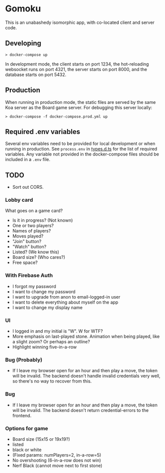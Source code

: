# Gomoku

This is an unabashedy isomorphic app, with co-located client and server code.

## Developing

```
> docker-compose up
```

In development mode, the client starts on port 1234, the hot-reloading websocket runs on port 4321, the server starts on port 8000, and the database starts on port 5432.

## Production

When running in production mode, the static files are served by the same Koa server as the Board game server. For debugging this server locally:

```
> docker-compose -f docker-compose.prod.yml up
```

## Required .env variables

Several env variables need to be provided for local development or when running in production. See `process.env` in [types.d.ts](types.d.ts) for the list of required variables. Any variable not provided in the docker-compose files should be included in a `.env` file.

## TODO

- Sort out CORS.

### Lobby card

What goes on a game card?

- Is it in progress? (Not known)
- One or two players?
- Names of players?
- Moves played?
- "Join" button?
- "Watch" button?
- Listed? (We know this)
- Board size? (Who cares?)
- Free space?

### With Firebase Auth

- I forgot my password
- I want to change my password
- I want to upgrade from anon to email-logged-in user
- I want to delete everything about myself on the app
- I want to change my display name

### UI

- I logged in and my initial is "W". W for WTF?
- More emphasis on last-played stone. Animation when being played, like a slight zoom? Or perhaps an outline?
- Highlight winning five-in-a-row

### Bug (Probably)

- If I leave my browser open for an hour and then play a move, the token will be invalid. The backend doesn't handle invalid credentials very well, so there's no way to recover from this.

### Bug

- If I leave my browser open for an hour and then play a move, the token will be invalid. The backend doesn't return credential-errors to the frontend.

### Options for game

- Board size (15x15 or 19x19?)
- listed
- black or white
- (Fixed params: numPlayers=2, in-a-row=5)
- No overshooting (6-in-a-row does not win)
- Nerf Black (cannot move next to first stone)
